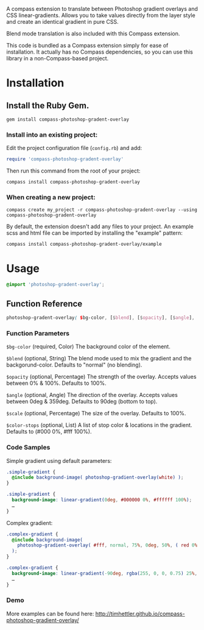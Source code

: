 A compass extension to translate between Photoshop gradient overlays and CSS linear-gradients. Allows you to take values directly from the layer style and create an identical gradient in pure CSS.

Blend mode translation is also included with this Compass extension.

This code is bundled as a Compass extension simply for ease of installation. It actually has no Compass dependencies, so you can use this library in a non-Compass-based project.

# Installation

## Install the Ruby Gem.

  ```
  gem install compass-photoshop-gradent-overlay
  ```

### Install into an existing project:

Edit the project configuration file (`config.rb`) and add:

  ```ruby
  require 'compass-photoshop-gradent-overlay'
  ```

Then run this command from the root of your project:

  ```
  compass install compass-photoshop-gradent-overlay
  ```

### When creating a new project:

  ```
  compass create my_project -r compass-photoshop-gradent-overlay --using compass-photoshop-gradent-overlay
  ```

By default, the extension doesn't add any files to your project. An example scss and html file can be imported by installing the "example" pattern:

  ```
  compass install compass-photoshop-gradent-overlay/example
  ```

# Usage

  ```scss
  @import 'photoshop-gradent-overlay';
  ```

## Function Reference

  ```scss
  photoshop-gradent-overlay( $bg-color, [$blend], [$opacity], [$angle], [$scale], [$color-stops] )
  ```

### Function Parameters

`$bg-color` (required, Color) The background color of the element.

`$blend` (optional, String) The blend mode used to mix the gradient and the backgorund-color. Defaults to "normal" (no blending).

`$opacity` (optional, Percentage) The strength of the overlay. Accepts values between 0% & 100%. Defaults to 100%.

`$angle` (optional, Angle) The direction of the overlay. Accepts values between 0deg & 359deg. Defaults to 90deg (bottom to top).

`$scale` (optional, Percentage) The size of the overlay. Defaults to 100%.

`$color-stops` (optional, List) A list of stop color & locations in the gradient. Defaults to (#000 0%, #fff 100%).

### Code Samples

Simple gradient using default parameters:

  ```scss
  .simple-gradient {
    @include background-image( photoshop-gradient-overlay(white) );
  }
  ```

  ```css
  .simple-gradient {
    background-image: linear-gradient(0deg, #000000 0%, #ffffff 100%);
    …
  }
  ```

Complex gradient:

  ```scss
  .complex-gradient {
    @include background-image(
      photoshop-gradient-overlay( #fff, normal, 75%, 0deg, 50%, ( red 0%, orange 20%, yellow 40%, green 60%, blue 80%, violet 100% ) )
    );
  }
```

  ```css
  .complex-gradient {
    background-image: linear-gradient(-90deg, rgba(255, 0, 0, 0.75) 25%, rgba(255, 165, 0, 0.75) 35%, rgba(255, 255, 0, 0.75) 45%, rgba(0, 128, 0, 0.75) 55.0%, rgba(0, 0, 255, 0.75) 65%, rgba(238, 130, 238, 0.75) 75%);
    …
  }
  ```

### Demo

More examples can be found here: http://timhettler.github.io/compass-photoshop-gradient-overlay/